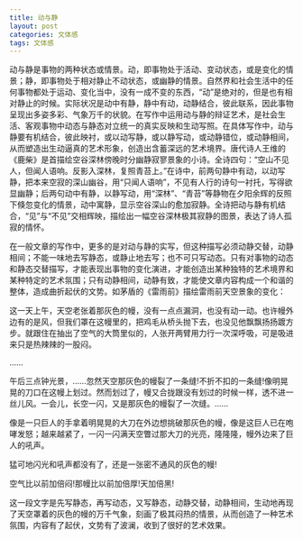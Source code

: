 ```yaml
---
title: 动与静
layout: post
categories: 文体感
tags: 文体感
---
```


动与静是事物的两种状态或情景。动，即事物处于活动、变动状态，或是变化的情景；静，即事物处于相对静止不动状态，或幽静的情景。自然界和社会生活中的任何事物都处于运动、变化当中，没有一成不变的东西，“动”是绝对的，但是也有相对静止的时候。实际状况是动中有静，静中有动，动静结合，彼此联系，因此事物呈现出多姿多彩、气象万千的状貌。在写作中运用动与静的辩证艺术，是社会生活、客观事物中动态与静态对立统一的真实反映和生动写照。在具体写作中，动与静要有机结合，彼此映衬，或以动写静，或以静写动，或动静错位，或动静相间，从而塑造出生动逼真的艺术形象，创造出含蓄深远的艺术境界。唐代诗人王维的《鹿柴》是首描绘空谷深林傍晚时分幽静寂寥景象的小诗。全诗四句：“空山不见人，但闻人语响。反影入深林，复照青苔上。”在诗中，前两句静中有动，以动写静，把本来空寂的深山幽谷，用“只闻人语响”，不见有人行的诗句一衬托，写得欲显幽静；后两句动中有静，以静写动，用“深林”、“青苔”等静物在夕阳余辉的反照下倏忽变化的情景，动中寓静，显示空谷深山的愈加寂静。全诗把动与静有机结合，“见”与“不见”交相辉映，描绘出一幅空谷深林极其寂静的图景，表达了诗人孤寂的情怀。

在一般文章的写作中，更多的是对动与静的实写，但这种描写必须动静交替，动静相间；不能一味地去写静态，或静止地去写；也不可只写动态。只有对事物的动态和静态交替描写，才能表现出事物的变化演进，才能创造出某种独特的艺术境界和某种特定的艺术氛围；只有动静相间，动静有致，才能使文章内容构成一个和谐的整体，造成曲折起伏的文势。如茅盾的《雷雨前》描绘雷雨前天空景象的变化：

这一天上午，天空老张着那灰色的幔，没有一点点漏洞，也没有动一动。也许幔外边有的是风，但我们罩在这幔里的，把鸡毛从桥头抛下去，也没见他飘飘扬扬踱方步。就跟住在抽出了空气的大筒里似的，人张开两臂用力行一次深呼吸，可是吸进来只是热辣辣的一股闷。

……

午后三点钟光景，……忽然天空那灰色的幔裂了一条缝!不折不扣的一条缝!像明晃晃的刀口在这幔上划过。然而划过了，幔又合拢跟没有划过的时候一样，透不进一丝儿风。一会儿，长空一闪，又是那灰色的幔裂了一次缝。……

像是一只巨人的手拿着明晃晃的大刀在外边想挑破那灰色的幔，像是这巨人已在咆哮发怒；越来越紧了，一闪一闪满天空瞥过那大刀的光亮，隆隆隆，幔外边来了巨人的吼声。

猛可地闪光和吼声都没有了，还是一张密不通风的灰色的幔!

空气比以前加倍闷!那幔比以前加倍厚!天加倍黑!

这一段文字是先写静态，再写动态，又写静态，动静交替，动静相间，生动地再现了天空罩着的灰色的幔的万千气象，刻画了极其闷热的情景，从而创造了一种艺术氛围，内容有了起伏，文势有了波澜，收到了很好的艺术效果。 